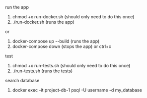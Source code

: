run the app

1. chmod +x run-docker.sh (should only need to do this once)
2. ./run-docker.sh (runs the app)

or 

1. docker-compose up --build (runs the app)
2. docker-compose down (stops the app) or ctrl+c

test

1. chmod +x run-tests.sh (should only need to do this once)
2. ./run-tests.sh (runs the tests)

search database

1. docker exec -it project-db-1 psql -U username -d my_database
